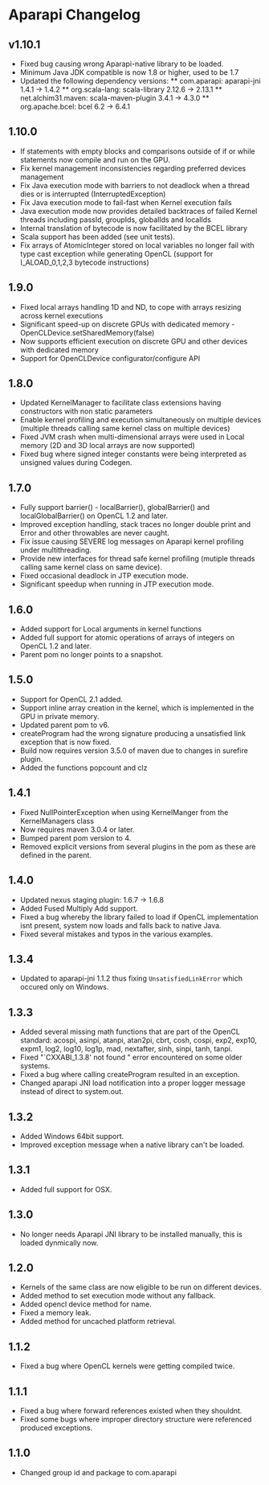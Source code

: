 # Aparapi Changelog

## v1.10.1

* Fixed bug causing wrong Aparapi-native library to be loaded.
* Minimum Java JDK compatible is now 1.8 or higher, used to be 1.7
* Updated the following dependency versions:
** com.aparapi: aparapi-jni 1.4.1 -> 1.4.2
** org.scala-lang: scala-library 2.12.6 -> 2.13.1
** net.alchim31.maven: scala-maven-plugin 3.4.1 -> 4.3.0
** org.apache.bcel: bcel 6.2 -> 6.4.1

## 1.10.0

* If statements with empty blocks and comparisons outside of if or while statements now compile and run on the GPU.
* Fix kernel management inconsistencies regarding preferred devices management
* Fix Java execution mode with barriers to not deadlock when a thread dies or is interrupted (InterruptedException)
* Fix Java execution mode to fail-fast when Kernel execution fails
* Java execution mode now provides detailed backtraces of failed Kernel threads including passId, groupIds, globalIds and localIds
* Internal translation of bytecode is now facilitated by the BCEL library
* Scala support has been added (see unit tests).
* Fix arrays of AtomicInteger stored on local variables no longer fail with type cast exception while generating OpenCL (support for I_ALOAD_0,1,2,3 bytecode instructions)

## 1.9.0

* Fixed local arrays handling 1D and ND, to cope with arrays resizing across kernel executions
* Significant speed-up on discrete GPUs with dedicated memory - OpenCLDevice.setSharedMemory(false)
* Now supports efficient execution on discrete GPU and other devices with dedicated memory
* Support for OpenCLDevice configurator/configure API

## 1.8.0

* Updated KernelManager to facilitate class extensions having constructors with non static parameters
* Enable kernel profiling and execution simultaneously on multiple devices (multiple threads calling same kernel class on multiple devices)
* Fixed JVM crash when multi-dimensional arrays were used in Local memory (2D and 3D local arrays are now supported)
* Fixed bug where signed integer constants were being interpreted as unsigned values during Codegen.

## 1.7.0

* Fully support barrier() - localBarrier(),  globalBarrier() and localGlobalBarrier() on OpenCL 1.2 and later.
* Improved exception handling, stack traces no longer double print and Error and other throwables are never caught.
* Fix issue causing SEVERE log messages on Aparapi kernel profiling under multithreading.
* Provide new interfaces for thread safe kernel profiling (mutiple threads calling same kernel class on same device).
* Fixed occasional deadlock in JTP execution mode.
* Significant speedup when running in JTP execution mode.

## 1.6.0

* Added support for Local arguments in kernel functions
* Added full support for atomic operations of arrays of integers on OpenCL 1.2 and later.
* Parent pom no longer points to a snapshot.

## 1.5.0

* Support for OpenCL 2.1 added.
* Support inline array creation in the kernel, which is implemented in the GPU in private memory.
* Updated parent pom to v6.
* createProgram had the wrong signature producing a unsatisfied link exception that is now fixed.
* Build now requires version 3.5.0 of maven due to changes in surefire plugin.
* Added the functions popcount and clz

## 1.4.1

* Fixed NullPointerException when using KernelManger from the KernelManagers class
* Now requires maven 3.0.4 or later.
* Bumped parent pom version to 4.
* Removed explicit versions from several plugins in the pom as these are defined in the parent.

## 1.4.0

* Updated nexus staging plugin: 1.6.7 -> 1.6.8
* Added Fused Multiply Add support.
* Fixed a bug whereby the library failed to load if OpenCL implementation isnt present, system now loads and falls back to native Java.
* Fixed several mistakes and typos in the various examples.

## 1.3.4

* Updated to aparapi-jni 1.1.2 thus fixing `UnsatisfiedLinkError` which occured only on Windows.

## 1.3.3

* Added several missing math functions that are part of the OpenCL standard: acospi, asinpi, atanpi, atan2pi, cbrt,
  cosh, cospi, exp2, exp10, expm1, log2, log10, log1p, mad, nextafter, sinh, sinpi, tanh, tanpi.
* Fixed "`CXXABI_1.3.8' not found " error encountered on some older systems.
* Fixed a bug where calling createProgram resulted in an exception.
* Changed aparapi JNI load notification into a proper logger message instead of direct to system.out.

## 1.3.2

* Added Windows 64bit support.
* Improved exception message when a native library can't be loaded.

## 1.3.1

* Added full support for OSX.

## 1.3.0

* No longer needs Aparapi JNI library to be installed manually, this is loaded dynmically now.

## 1.2.0

* Kernels of the same class are now eligible to be run on different devices.
* Added method to set execution mode without any fallback.
* Added opencl device method for name.
* Fixed a memory leak.
* Added method for uncached platform retrieval.

## 1.1.2

* Fixed a bug where OpenCL kernels were getting compiled twice.

## 1.1.1

* Fixed a bug where forward references existed when they shouldnt.
* Fixed some bugs where improper directory structure were referenced produced exceptions.

## 1.1.0

* Changed group id and package to com.aparapi
